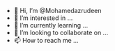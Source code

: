 - 👋 Hi, I’m @Mohamedazrudeen
- 👀 I’m interested in ...
- 🌱 I’m currently learning ...
- 💞️ I’m looking to collaborate on ...
- 📫 How to reach me ...

<!---
Mohamedazrudeen/Mohamedazrudeen is a ✨ special ✨ repository because its `README.md` (this file) appears on your GitHub profile.
You can click the Preview link to take a look at your changes.
--->
